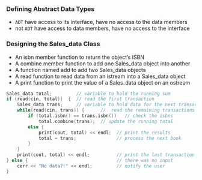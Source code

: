 ### Defining Abstract Data Types ###
* ```ADT``` have access to its interface,  have no access to the data members
* not ```ADT``` have access to data members,  have no access to the interface

### Designing the Sales_data Class ###
* An isbn member function to return the object’s ISBN
* A combine member function to add one Sales_data object into another
* A function named add to add two Sales_data objects
* A read function to read data from an istream into a Sales_data object
* A print function to print the value of a Sales_data object on an ostream

```cpp
Sales_data total;         // variable to hold the running sum
if (read(cin, total))  {  // read the first transaction
    Sales_data trans;     // variable to hold data for the next transaction
    while(read(cin, trans)) {      //  read the remaining transactions
        if (total.isbn() == trans.isbn())   // check the isbns
            total.combine(trans);  // update the running total
        else {
            print(cout, total) << endl;  // print the results
            total = trans;               // process the next book
        }
    }
    print(cout, total) << endl;          // print the last transaction
} else {                                 // there was no input
    cerr << "No data?!" << endl;         // notify the user
}
```

